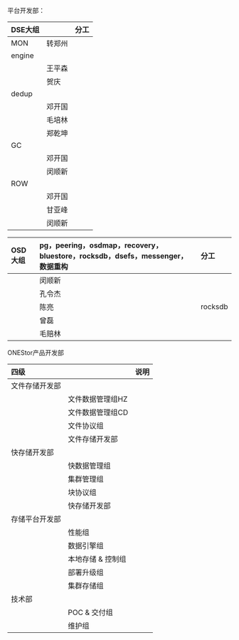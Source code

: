 平台开发部：

|DSE大组||分工|
|:-|:-|:-|
|MON|转郑州||
|engine|||
||王平森||
||贺庆||
|dedup|||
||邓开国||
||毛培林||
||郑乾坤||
|GC|||
||邓开国||
||闵顺新||
|ROW||||
||邓开国||
||甘亚峰||
||闵顺新||


|OSD大组|pg，peering，osdmap，recovery，bluestore，rocksdb，dsefs，messenger，数据重构|分工|
|:-|:-|:-|
||闵顺新||
||孔令杰||
||陈亮|rocksdb|
||曾磊||
||毛赔林||


ONEStor产品开发部

|四级||说明|
|:-|:-|:-|
|文件存储开发部|||
||文件数据管理组HZ||
||文件数据管理组CD||
||文件协议组||
||文件存储开发部||
|快存储开发部|||
||快数据管理组||
||集群管理组||
||块协议组||
||快存储开发部||
|存储平台开发部|||
||性能组||
||数据引擎组||
||本地存储 & 控制组||
||部署升级组||
||集群存储组||
|技术部|||
||POC & 交付组||
||维护组||
